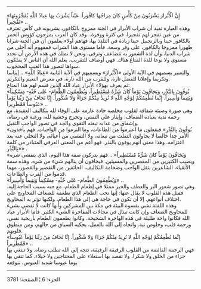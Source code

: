 ------------------------------------------------------------------------

«إِنَّ الْأَبْرارَ يَشْرَبُونَ مِنْ كَأْسٍ كانَ مِزاجُها كافُوراً. عَيْناً يَشْرَبُ بِها عِبادُ اللَّهِ
يُفَجِّرُونَها تَفْجِيراً» ..  
وهذه العبارة تفيد أن شراب الأبرار في الجنة ممزوج بالكافور، يشربونه في
كأس تغترف من عين تفجر لهم تفجيرا، في كثرة ووفرة.. وقد كان العرب يمزجون
كؤوس الخمر بالكافور حينا وبالزنجبيل حينا زيادة في التلذذ بها، فهاهم
أولاء يعلمون أن في الجنة شرابا طهورا ممزوجا بالكافور، على وفر وسعة. فأما
مستوى هذا الشراب فمفهوم أنه أحلى من شراب الدنيا، وأن لذة الشعور به
تتضاعف وترقى، ونحن لا نملك في هذه الأرض أن نحدد مستوى ولا نوعا للذة
المتاع هناك. فهي أوصاف للتقريب. يعلم الله أن الناس لا يملكون سواها لتصور
هذا الغيب المحجوب.  
والتعبير يسميهم في الآية الأولى «الْأَبْرارَ» ويسميهم في الآية الثانية «عِبادُ
اللَّهِ» .. إيناسا وتكريما وإعلانا للفضل تارة، وللقرب من الله تارة، في معرض
النعيم والتكريم.  
ثم يعرف بهؤلاء الأبرار عباد الله الذين قسم لهم هذا المتاع:  
«يُوفُونَ بِالنَّذْرِ، وَيَخافُونَ يَوْماً كانَ شَرُّهُ مُسْتَطِيراً، وَيُطْعِمُونَ الطَّعامَ- عَلى حُبِّهِ-
مِسْكِيناً وَيَتِيماً وَأَسِيراً. إِنَّما نُطْعِمُكُمْ لِوَجْهِ اللَّهِ لا نُرِيدُ مِنْكُمْ جَزاءً وَلا شُكُوراً.
إِنَّا نَخافُ مِنْ رَبِّنا يَوْماً عَبُوساً قَمْطَرِيراً» ..  
وهي صورة وضيئة شفافة لقلوب مخلصة جادة عازمة على الوفاء لله بتكاليف
العقيدة، مع رحمة ندية بعباده الضعاف، وإيثار على النفس، وتحرج وخشية لله،
ورغبة في رضاه، وإشفاق من عذابه تبعثه التقوى والجد في تصور الواجب
الثقيل.  
«يُوفُونَ بِالنَّذْرِ» فيفعلون ما اعتزموا من الطاعات، وما التزموا من الواجبات.
فهم يأخذون الأمر جدا خالصا لا يحاولون التفلت من تبعاته، ولا التفصي من
أعبائه، ولا التخلي عنه بعد اعتزامه. وهذا معنى أنهم يوفون بالنذر. فهو أعم
من المعنى العرفي المتبادر من كلمة «بِالنَّذْرِ» .  
«وَيَخافُونَ يَوْماً كانَ شَرُّهُ مُسْتَطِيراً» .. فهم يدركون صفة هذا اليوم، الذي يتفشى
شره ويصيب الكثيرين من المقصرين والمسيئين. فيخافون أن ينالهم شيء من شره.
وهذه سمة الأتقياء، الشاعرين بثقل الواجب وضخامة التكاليف، الخائفين من
التقصير والقصور، مهما قدموا من القرب والطاعات.  
«وَيُطْعِمُونَ الطَّعامَ- عَلى حُبِّهِ- مِسْكِيناً وَيَتِيماً وَأَسِيراً» ..  
وهي تصور شعور البر والعطف والخير ممثلا في إطعام الطعام، مع حبه بسبب
الحاجة إليه. فمثل هذه القلوب لا يقال عنها: إنها تحب الطعام الذي تطعمه
للضعاف المحاويج على اختلاف أنواعهم. إلا أن تكون في حاجة هي إلى هذا
الطعام، ولكنها تؤثر به المحاويج.  
وهذه اللفتة تشي بقسوة البيئة في مكة بين المشركين وأنها كانت لا تفضي بشيء
للمحاويج الضعاف وإن كانت تبذل في مجالات المفاخرة الشيء الكثير. فأما
الأبرار عباد الله فكانوا واحة ظليلة في هذه الهاجرة الشحيحة. وكانوا
يطعمون الطعام بأريحية نفس، ورحمة قلب، وخلوص نية. واتجاه إلى الله بالعمل،
يحكيه السياق من حالهم، ومن منطوق قلوبهم.  
«إِنَّما نُطْعِمُكُمْ لِوَجْهِ اللَّهِ لا نُرِيدُ مِنْكُمْ جَزاءً وَلا شُكُوراً. إِنَّا نَخافُ مِنْ رَبِّنا
يَوْماً عَبُوساً قَمْطَرِيراً» ..  
فهي الرحمة الفائضة من القلوب الرقيقة الرفيقة، تتجه إلى الله تطلب رضاه.
ولا تبتغي بها جزاء من الخلق ولا شكرا، ولا تقصد بها استعلاء على المحتاجين
ولا خيلاء. كما تتقي بها يوما عبوسا شديد العبوس، تتوقعه

------------------------------------------------------------------------

الجزء: 6 ¦ الصفحة: 3781
